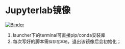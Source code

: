 # Jupyterlab镜像
[![Binder](https://mybinder.org/badge_logo.svg)](https://mybinder.org/v2/gh/xihuishawpy/binder_test.git/main)
1. launcher下的terminal可直接pip/conda安装库
2. 每次写好的脚本需`保存在本地`，退出该镜像后会初始化；
